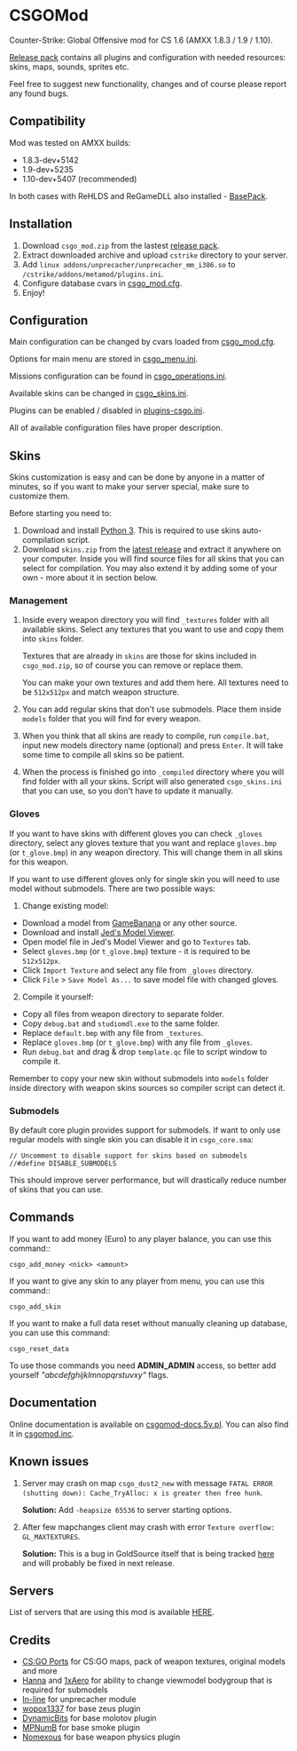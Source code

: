 
# CSGOMod
Counter-Strike: Global Offensive mod for CS 1.6 (AMXX 1.8.3 / 1.9 / 1.10).

[Release pack](https://github.com/TheDoctor0/CSGOMod/releases/latest) contains all plugins and configuration with needed resources: skins, maps, sounds, sprites etc.

Feel free to suggest new functionality, changes and of course please report any found bugs.

## Compatibility
Mod was tested on AMXX builds:
- 1.8.3-dev+5142
- 1.9-dev+5235
- 1.10-dev+5407 (recommended)

In both cases with ReHLDS and ReGameDLL also installed - [BasePack](https://github.com/AMXX-pl/BasePack).

## Installation
1. Download `csgo_mod.zip` from the lastest [release pack](https://github.com/TheDoctor0/CSGOMod/releases/latest).
2. Extract downloaded archive and upload `cstrike` directory to your server.
3. Add `linux addons/unprecacher/unprecacher_mm_i386.so` to `/cstrike/addons/metamod/plugins.ini`.
4. Configure database cvars in [csgo_mod.cfg](https://github.com/TheDoctor0/CSGOMod/blob/master/cstrike/addons/amxmodx/configs/csgo_mod.cfg).
5. Enjoy!

## Configuration
Main configuration can be changed by cvars loaded from [csgo_mod.cfg](https://github.com/TheDoctor0/CSGOMod/blob/master/cstrike/addons/amxmodx/configs/csgo_mod.cfg).

Options for main menu are stored in [csgo_menu.ini](https://github.com/TheDoctor0/CSGOMod/blob/master/cstrike/addons/amxmodx/configs/csgo_menu.ini).

Missions configuration can be found in [csgo_operations.ini](https://github.com/TheDoctor0/CSGOMod/blob/master/cstrike/addons/amxmodx/configs/csgo_operations.ini).

Available skins can be changed in [csgo_skins.ini](https://github.com/TheDoctor0/CSGOMod/blob/master/cstrike/addons/amxmodx/configs/csgo_skins.ini).

Plugins can be enabled / disabled in [plugins-csgo.ini](https://github.com/TheDoctor0/CSGOMod/blob/master/cstrike/addons/amxmodx/configs/plugins-csgo.ini).

All of available configuration files have proper description.

## Skins
Skins customization is easy and can be done by anyone in a matter of minutes, so if you want to make your server special, make sure to customize them.

Before starting you need to:
1. Download and install [Python 3](https://www.python.org/downloads/). This is required to use skins auto-compilation script.
2. Download `skins.zip` from the [latest release](https://github.com/TheDoctor0/CSGOMod/releases/latest) and extract it anywhere on your computer.
    Inside you will find source files for all skins that you can select for compilation. You may also extend it by adding some of your own - more about it in section below.

### Management
1. Inside every weapon directory you will find `_textures` folder with all available skins. 
    Select any textures that you want to use and copy them into `skins` folder.

    Textures that are already in `skins` are those for skins included in `csgo_mod.zip`, so of course you can remove or replace them.

    You can make your own textures and add them here. All textures need to be `512x512px` and match weapon structure.

2. You can add regular skins that don't use submodels. Place them inside `models` folder that you will find for every weapon.

3. When you think that all skins are ready to compile, run `compile.bat`, input new models directory name (optional) and press `Enter`.
    It will take some time to compile all skins so be patient.

4. When the process is finished go into `_compiled` directory where you will find folder with all your skins.
    Script will also generated `csgo_skins.ini` that you can use, so you don't have to update it manually.

### Gloves
If you want to have skins with different gloves you can check `_gloves` directory, select any gloves texture that you want and
replace `gloves.bmp` (or `t_glove.bmp`) in any weapon directory. This will change them in all skins for this weapon.

If you want to use different gloves only for single skin you will need to use model without submodels.
There are two possible ways:
1. Change existing model:
- Download a model from [GameBanana](https://gamebanana.com/skins/games/4254) or any other source.
- Download and install [Jed's Model Viewer](https://gamebanana.com/tools/4779).
- Open model file in Jed's Model Viewer and go to `Textures` tab.
- Select `gloves.bmp` (or `t_glove.bmp`) texture - it is required to be `512x512px`.
- Click `Import Texture` and select any file from `_gloves` directory.
- Click `File` > `Save Model As...` to save model file with changed gloves.

2. Compile it yourself:
- Copy all files from weapon directory to separate folder.
- Copy `debug.bat` and `studiomdl.exe` to the same folder.
- Replace `default.bmp` with any file from `_textures`.
- Replace `gloves.bmp` (or `t_glove.bmp`) with any file from `_gloves`.
- Run `debug.bat` and drag & drop `template.qc` file to script window to compile it.

Remember to copy your new skin without submodels into `models` folder inside directory with weapon skins sources so compiler script can detect it.

### Submodels
By default core plugin provides support for submodels.
If want to only use regular models with single skin you can disable it in `csgo_core.sma`:
```
// Uncomment to disable support for skins based on submodels
//#define DISABLE_SUBMODELS
```
This should improve server performance, but will drastically reduce number of skins that you can use.

## Commands
If you want to add money (Euro) to any player balance, you can use this command::
```
csgo_add_money <nick> <amount>
```

If you want to give any skin to any player from menu, you can use this command::
```
csgo_add_skin
```

If you want to make a full data reset without manually cleaning up database, you can use this command:
```
csgo_reset_data
```

To use those commands you need **ADMIN_ADMIN** access, so better add yourself *"abcdefghijklmnopqrstuvxy"* flags.

## Documentation
Online documentation is available on [csgomod-docs.5v.pl](http://csgomod-docs.5v.pl/). You can also find it in [csgomod.inc](https://github.com/TheDoctor0/CSGOMod/blob/master/cstrike/addons/amxmodx/scripting/include/csgomod.inc).

## Known issues
1. Server may crash on map `csgo_dust2_new` with message `FATAL ERROR (shutting down): Cache_TryAlloc: x is greater then free hunk`.

	**Solution:** Add `-heapsize 65536` to server starting options.

2. After few mapchanges client may crash with error `Texture overflow: GL_MAXTEXTURES`.

	**Solution:** This is a bug in GoldSource itself that is being tracked [here](https://github.com/ValveSoftware/halflife/issues/2234) and will probably be fixed in next release.

## Servers
List of servers that are using this mod is available [HERE](https://www.gametracker.com/search/?search_by=server_variable&search_by2=csgo_version&query=&loc=_all&sort=&order=).

## Credits

- [CS:GO Ports](https://gamebanana.com/studios/34724) for CS:GO maps, pack of weapon textures, original models and more
- [Hanna](https://forums.alliedmods.net/member.php?u=273346) and [1xAero](https://forums.alliedmods.net/member.php?u=284061) for ability to change viewmodel bodygroup that is required for submodels
- [In-line](https://github.com/In-line) for unprecacher module
- [wopox1337](https://dev-cs.ru/members/4/) for base zeus plugin
- [DynamicBits](https://forums.alliedmods.net/member.php?u=30983) for base molotov plugin
- [MPNumB](https://forums.alliedmods.net/member.php?u=25348) for base smoke plugin
- [Nomexous](https://forums.alliedmods.net/member.php?u=31824) for base weapon physics plugin
